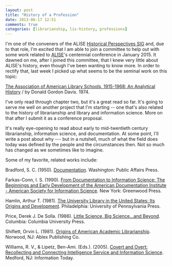 ```yaml
---
layout: post
title: "History of a Profession"
date: 2013-06-17 12:51
comments: true
categories: [librarianship, lis-history, professions]
---
```


I'm one of the conveners of the ALISE [Historical Perspectives
SIG](http://alisehistsig.wordpress.com/) and, due to that role,
I'm excited that I am able to join a committee to help out with
some work related to [ALISE](http://www.alise.org/)'s centennial
conference in January 2015. It dawned on me, after I joined this
committee, that I knew very little about ALISE's history, even
though I've been wanting to know more. In order to rectify that,
last week I picked up what seems to be the seminal work on this
topic:

[The Association of American Library Schools, 1915-1968: An Analytical History](http://www.eric.ed.gov/ERICWebPortal/detail?accno=ED088503) / by Donald Gordon Davis. 1974.

I've only read through chapter two, but it's a great read so far.
It's going to serve me well on another project that I'm starting
-- one that's also related to the history of librarianship and
library and information science. More on that after I submit it as
a conference proposal.

It's really eye-opening to read about early to mid-twentieth
century librarianship, information science, and documentation. At
some point, I'll write a post about why --- but in a nutshell,
much of what the field does today was defined by the people and
the circumstances then. Not so much has changed as we sometimes
like to imagine.

Some of my favorite, related works include:

Bradford, S. C. (1950). [Documentation][1]. Washington: Public
Affairs Press.

[1]: http://www.citeulike.org/user/seancsb/article/12422162

Farkas-Conn, I. S. (1990). [From Documentation to Information
Science: The Beginnings and Early Development of the American
Documentation Institute - American Society for Information
Science][2]. New York: Greenwood Press.

[2]: http://www.citeulike.org/user/seancsb/article/12357391

Hamlin, Arthur T. (1981). [The University Library in the United
States: Its Origins and Development][3]. Philadelphia: University
of Pennsylvania Press.

[3]: http://www.citeulike.org/user/seancsb/article/12128054

Price, Derek J. De Solla. (1986). [Little Science, Big
Science...and Beyond][4]. Columbia: Columbia University Press.

[4]: http://www.citeulike.org/user/seancsb/article/6106458

Shiflett, Orvin L. (1981). [Origins of American Academic
Librarianship][5]. Norwood, NJ: Ablex Publishing Co. 

[5]: http://www.citeulike.org/user/seancsb/article/12128074

Williams, R. V., & Lipetz, Ben-Ami. (Eds.). (2005). [Covert and
Overt: Recollecting and Connecting Intelligence Service and
Information Science][6]. Medford, NJ: Information Today.

[6]: http://www.citeulike.org/user/seancsb/article/12357391
